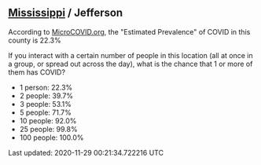 
## [Mississippi](/united-states/mississippi) / Jefferson

According to [MicroCOVID.org](http://microcovid.org),
the "Estimated Prevalence" of COVID in this county is 22.3%

If you interact with a certain number of people in this location
(all at once in a group, or spread out across the day), what is the chance that
1 or more of them has COVID?

- 1 person: 22.3%
- 2 people: 39.7%
- 3 people: 53.1%
- 5 people: 71.7%
- 10 people: 92.0%
- 25 people: 99.8%
- 100 people: 100.0%

Last updated: 2020-11-29 00:21:34.722216 UTC
